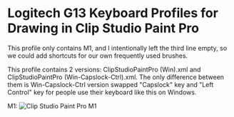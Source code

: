 # Logitech G13 Keyboard Profiles for Drawing in Clip Studio Paint Pro

This profile only contains M1, and I intentionally left the third line empty, so we could add shortcuts for our own frequently used brushes.

This profile contains 2 versions: ClipStudioPaintPro (Win).xml and ClipStudioPaintPro (Win-Capslock-Ctrl).xml. The only difference between them is Win-Capslock-Ctrl version swapped "Capslock" key and "Left Control" key for people use their keyboard like this on Windows.

M1:
![Clip Studio Paint Pro M1](https://github.com/r12f/LogitechG13Profiles/raw/master/ClipStudioPaintPro/M1.png)
